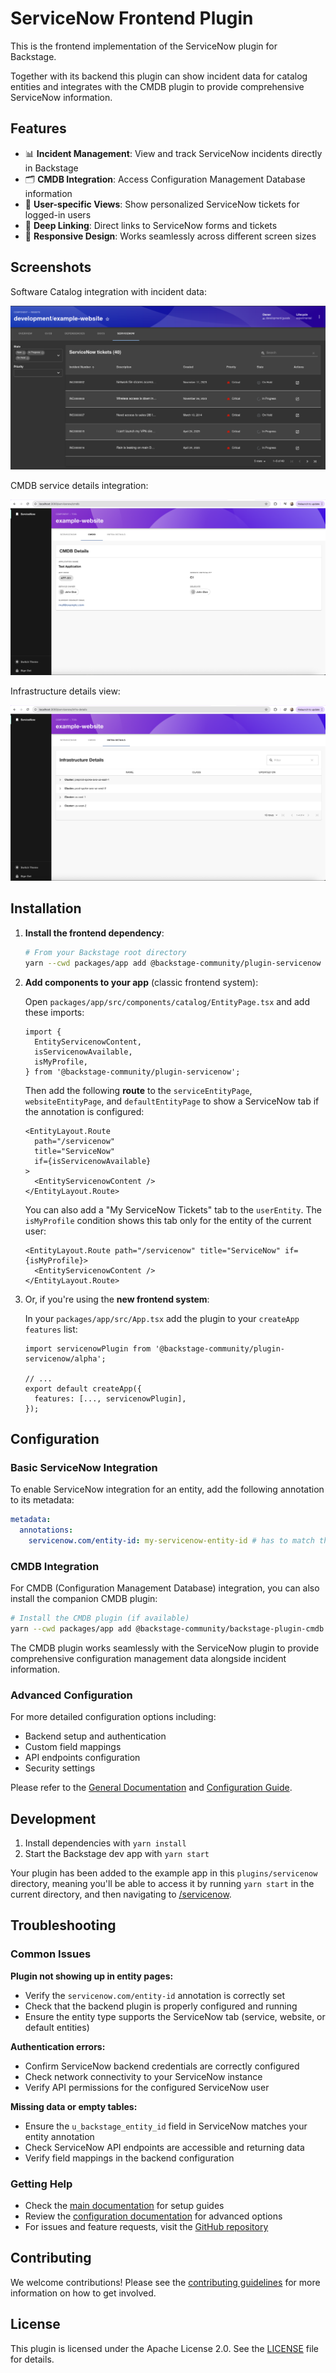 # ServiceNow Frontend Plugin

This is the frontend implementation of the ServiceNow plugin for Backstage.

Together with its backend this plugin can show incident data for catalog entities and integrates with the CMDB plugin to provide comprehensive ServiceNow information.

## Features

- 📊 **Incident Management**: View and track ServiceNow incidents directly in Backstage
- 🗂️ **CMDB Integration**: Access Configuration Management Database information
- 👤 **User-specific Views**: Show personalized ServiceNow tickets for logged-in users
- 🔗 **Deep Linking**: Direct links to ServiceNow forms and tickets
- 📱 **Responsive Design**: Works seamlessly across different screen sizes

## Screenshots

Software Catalog integration with incident data:

![Software Catalog that shows an ServiceNow tab with a table of incidents](../../docs/images/catalog-entity-incidents.png)

CMDB service details integration:

![CMDB service details card showing configuration information](../../docs/images/cmdb-card-details.png)

Infrastructure details view:

![Infrastructure details showing ServiceNow CMDB data](../../docs/images/infra-details.png)

## Installation

1. **Install the frontend dependency**:

   ```bash
   # From your Backstage root directory
   yarn --cwd packages/app add @backstage-community/plugin-servicenow
   ```

2. **Add components to your app** (classic frontend system):

   Open `packages/app/src/components/catalog/EntityPage.tsx` and add these imports:

   ```tsx
   import {
     EntityServicenowContent,
     isServicenowAvailable,
     isMyProfile,
   } from '@backstage-community/plugin-servicenow';
   ```

   Then add the following **route** to the `serviceEntityPage`, `websiteEntityPage`,
   and `defaultEntityPage` to show a ServiceNow tab if the annotation is configured:

   ```tsx
   <EntityLayout.Route
     path="/servicenow"
     title="ServiceNow"
     if={isServicenowAvailable}
   >
     <EntityServicenowContent />
   </EntityLayout.Route>
   ```

   You can also add a "My ServiceNow Tickets" tab to the `userEntity`.
   The `isMyProfile` condition shows this tab only for the entity of the current user:

   ```tsx
   <EntityLayout.Route path="/servicenow" title="ServiceNow" if={isMyProfile}>
     <EntityServicenowContent />
   </EntityLayout.Route>
   ```

3. Or, if you're using the **new frontend system**:

   In your `packages/app/src/App.tsx` add the plugin to your `createApp` `features` list:

   ```tsx
   import servicenowPlugin from '@backstage-community/plugin-servicenow/alpha';

   // ...
   export default createApp({
     features: [..., servicenowPlugin],
   });
   ```

## Configuration

### Basic ServiceNow Integration

To enable ServiceNow integration for an entity, add the following annotation to its metadata:

```yaml
metadata:
  annotations:
    servicenow.com/entity-id: my-servicenow-entity-id # has to match the value defined in the incident ticket `u_backstage_entity_id` field
```

### CMDB Integration

For CMDB (Configuration Management Database) integration, you can also install the companion CMDB plugin:

```bash
# Install the CMDB plugin (if available)
yarn --cwd packages/app add @backstage-community/backstage-plugin-cmdb
```

The CMDB plugin works seamlessly with the ServiceNow plugin to provide comprehensive configuration management data alongside incident information.

### Advanced Configuration

For more detailed configuration options including:

- Backend setup and authentication
- Custom field mappings
- API endpoints configuration
- Security settings

Please refer to the [General Documentation](../../docs/index.md) and [Configuration Guide](../../docs/Configuration.md).

## Development

1. Install dependencies with `yarn install`
2. Start the Backstage dev app with `yarn start`

Your plugin has been added to the example app in this `plugins/servicenow` directory, meaning you'll be able to access it by running `yarn start` in the current directory, and then navigating to [/servicenow](http://localhost:3000/servicenow).

## Troubleshooting

### Common Issues

**Plugin not showing up in entity pages:**

- Verify the `servicenow.com/entity-id` annotation is correctly set
- Check that the backend plugin is properly configured and running
- Ensure the entity type supports the ServiceNow tab (service, website, or default entities)

**Authentication errors:**

- Confirm ServiceNow backend credentials are correctly configured
- Check network connectivity to your ServiceNow instance
- Verify API permissions for the configured ServiceNow user

**Missing data or empty tables:**

- Ensure the `u_backstage_entity_id` field in ServiceNow matches your entity annotation
- Check ServiceNow API endpoints are accessible and returning data
- Verify field mappings in the backend configuration

### Getting Help

- Check the [main documentation](../../docs/index.md) for setup guides
- Review the [configuration documentation](../../docs/Configuration.md) for advanced options
- For issues and feature requests, visit the [GitHub repository](https://github.com/backstage/community-plugins)

## Contributing

We welcome contributions! Please see the [contributing guidelines](../../../../CONTRIBUTING.md) for more information on how to get involved.

## License

This plugin is licensed under the Apache License 2.0. See the [LICENSE](../../../../LICENSE) file for details.

